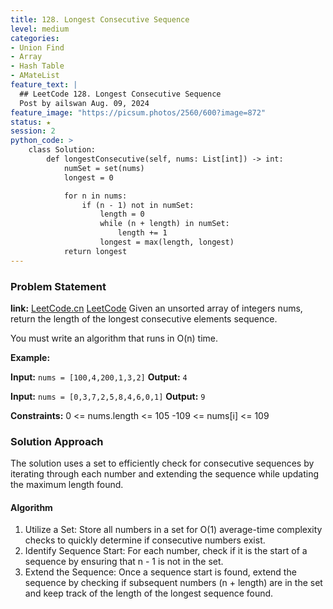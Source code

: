 ```yaml
---
title: 128. Longest Consecutive Sequence
level: medium
categories:
- Union Find
- Array
- Hash Table
- AMateList
feature_text: |
  ## LeetCode 128. Longest Consecutive Sequence
  Post by ailswan Aug. 09, 2024
feature_image: "https://picsum.photos/2560/600?image=872"
status: ★
session: 2
python_code: >
    class Solution:
        def longestConsecutive(self, nums: List[int]) -> int:
            numSet = set(nums)
            longest = 0

            for n in nums:
                if (n - 1) not in numSet:
                    length = 0
                    while (n + length) in numSet:
                        length += 1
                    longest = max(length, longest)
            return longest
---
```


### Problem Statement
**link:**
[LeetCode.cn](https://leetcode.cn/problems/longest-consecutive-sequence/)
[LeetCode](https://leetcode.com/longest-consecutive-sequence/)
Given an unsorted array of integers nums, return the length of the longest consecutive elements sequence.

You must write an algorithm that runs in O(n) time.
 
**Example:**

**Input:** `nums = [100,4,200,1,3,2]`
**Output:** `4`

**Input:** `nums = [0,3,7,2,5,8,4,6,0,1]`
**Output:** `9`

**Constraints:**
0 <= nums.length <= 105
-109 <= nums[i] <= 109

### Solution Approach
The solution uses a set to efficiently check for consecutive sequences by iterating through each number and extending the sequence while updating the maximum length found.

#### Algorithm
1. Utilize a Set: Store all numbers in a set for O(1) average-time complexity checks to quickly determine if consecutive numbers exist.
2. Identify Sequence Start: For each number, check if it is the start of a sequence by ensuring that n - 1 is not in the set.
3. Extend the Sequence: Once a sequence start is found, extend the sequence by checking if subsequent numbers (n + length) are in the set and keep track of the length of the longest sequence found.